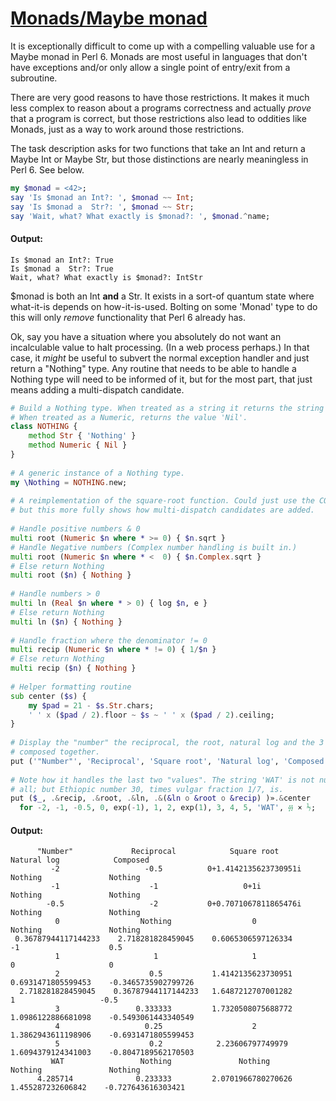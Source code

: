 [1]: https://rosettacode.org/wiki/Monads/Maybe_monad

# [Monads/Maybe monad][1]

It is exceptionally difficult to come up with a compelling valuable use for
a Maybe monad in Perl 6. Monads are most useful in languages that don't have
exceptions and/or only allow a single point of entry/exit from a subroutine.



There are very good reasons to have those restrictions. It makes it much less
complex to reason about a programs correctness and actually *prove* that a
program is correct, but those restrictions also lead to oddities like Monads,
just as a way to work around those restrictions.



The task description asks for two functions that take an Int and return a Maybe
Int or Maybe Str, but those distinctions are nearly meaningless in Perl 6. See
below.

```raku
my $monad = <42>;
say 'Is $monad an Int?: ', $monad ~~ Int;
say 'Is $monad a  Str?: ', $monad ~~ Str;
say 'Wait, what? What exactly is $monad?: ', $monad.^name;
```

#### Output:
```
Is $monad an Int?: True
Is $monad a  Str?: True
Wait, what? What exactly is $monad?: IntStr
```


$monad is both an Int **and** a Str. It exists in a sort-of quantum state
where what-it-is depends on how-it-is-used. Bolting on some 'Monad' type to do
this will only *remove* functionality that Perl 6 already has.



Ok, say you have a situation where you absolutely do not want an incalculable
value to halt processing. (In a web process perhaps.) In that case, it *might*
be useful to subvert the normal exception handler and just return a "Nothing"
type. Any routine that needs to be able to handle a Nothing type will need to be
informed of it, but for the most part, that just means adding a multi-dispatch
candidate.

```raku
# Build a Nothing type. When treated as a string it returns the string 'Nothing'.
# When treated as a Numeric, returns the value 'Nil'.
class NOTHING {
    method Str { 'Nothing' }
    method Numeric { Nil }
}
 
# A generic instance of a Nothing type.
my \Nothing = NOTHING.new;
 
# A reimplementation of the square-root function. Could just use the CORE one
# but this more fully shows how multi-dispatch candidates are added.
 
# Handle positive numbers & 0
multi root (Numeric $n where * >= 0) { $n.sqrt }
# Handle Negative numbers (Complex number handling is built in.)
multi root (Numeric $n where * <  0) { $n.Complex.sqrt }
# Else return Nothing
multi root ($n) { Nothing }
 
# Handle numbers > 0
multi ln (Real $n where * > 0) { log $n, e }
# Else return Nothing
multi ln ($n) { Nothing }
 
# Handle fraction where the denominator != 0
multi recip (Numeric $n where * != 0) { 1/$n }
# Else return Nothing
multi recip ($n) { Nothing }
 
# Helper formatting routine
sub center ($s) {
    my $pad = 21 - $s.Str.chars;
    ' ' x ($pad / 2).floor ~ $s ~ ' ' x ($pad / 2).ceiling;
}
 
# Display the "number" the reciprocal, the root, natural log and the 3 functions
# composed together.
put ('"Number"', 'Reciprocal', 'Square root', 'Natural log', 'Composed')».&center;
 
# Note how it handles the last two "values". The string 'WAT' is not numeric at
# all; but Ethiopic number 30, times vulgar fraction 1/7, is.
put ($_, .&recip, .&root, .&ln, .&(&ln o &root o &recip) )».&center
  for -2, -1, -0.5, 0, exp(-1), 1, 2, exp(1), 3, 4, 5, 'WAT', ፴ × ⅐;
```

#### Output:
```
      "Number"             Reciprocal            Square root           Natural log            Composed       
         -2                   -0.5          0+1.4142135623730951i        Nothing               Nothing       
         -1                    -1                   0+1i                 Nothing               Nothing       
        -0.5                   -2           0+0.7071067811865476i        Nothing               Nothing       
          0                  Nothing                  0                  Nothing               Nothing       
 0.36787944117144233    2.718281828459045    0.6065306597126334            -1                    0.5         
          1                     1                     1                     0                     0          
          2                    0.5           1.4142135623730951    0.6931471805599453    -0.3465735902799726 
  2.718281828459045    0.36787944117144233   1.6487212707001282             1                   -0.5         
          3                 0.333333         1.7320508075688772    1.0986122886681098    -0.5493061443340549 
          4                   0.25                    2            1.3862943611198906    -0.6931471805599453 
          5                    0.2            2.23606797749979     1.6094379124341003    -0.8047189562170503 
         WAT                 Nothing               Nothing               Nothing               Nothing       
      4.285714              0.233333         2.0701966780270626     1.455287232606842    -0.727643616303421
```
